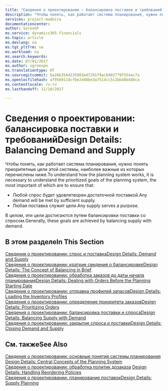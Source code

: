 ```yaml
---
title: "Сведения о проектировании — балансировка поставки и требований | Microsoft Docs"
description: "Чтобы понять, как работает система планирования, нужно понять приоритетные цели этой системы, наиболее важные из которых — гарантировать, что любое требование будет удовлетворено достаточной поставкой, и что любая поставка будет использоваться для той или иной цели."
services: project-madeira
documentationcenter: 
author: SorenGP
ms.service: dynamics365-financials
ms.topic: article
ms.devlang: na
ms.tgt_pltfrm: na
ms.workload: na
ms.search.keywords: 
ms.date: 07/01/2017
ms.author: sgroespe
ms.translationtype: HT
ms.sourcegitcommit: ba26b354d235981bd7291f9ac6402779f554ac7a
ms.openlocfilehash: af9569114cfbe2d48be3a7514cc5c2bb48bd48ca
ms.contentlocale: ru-ru
ms.lasthandoff: 11/10/2017

---
```

# <a name="design-details-balancing-demand-and-supply"></a><span data-ttu-id="62c43-103">Сведения о проектировании: балансировка поставки и требований</span><span class="sxs-lookup"><span data-stu-id="62c43-103">Design Details: Balancing Demand and Supply</span></span>
<span data-ttu-id="62c43-104">Чтобы понять, как работает система планирования, нужно понять приоритетные цели этой системы, наиболее важные из которых перечислены ниже.</span><span class="sxs-lookup"><span data-stu-id="62c43-104">To understand how the planning system works, it is necessary to understand the prioritized goals of the planning system, the most important of which are to ensure that:</span></span>  

- <span data-ttu-id="62c43-105">Любой спрос будет удовлетворен достаточной поставкой.</span><span class="sxs-lookup"><span data-stu-id="62c43-105">Any demand will be met by sufficient supply.</span></span>  
- <span data-ttu-id="62c43-106">Любая поставка служит цели.</span><span class="sxs-lookup"><span data-stu-id="62c43-106">Any supply serves a purpose.</span></span>  

 <span data-ttu-id="62c43-107">В целом, эти цели достигаются путем балансировки поставки со спросом.</span><span class="sxs-lookup"><span data-stu-id="62c43-107">Generally, these goals are achieved by balancing supply with demand.</span></span>  

## <a name="in-this-section"></a><span data-ttu-id="62c43-108">В этом разделе</span><span class="sxs-lookup"><span data-stu-id="62c43-108">In This Section</span></span>  
[<span data-ttu-id="62c43-109">Сведения о проектировании: спрос и поставка</span><span class="sxs-lookup"><span data-stu-id="62c43-109">Design Details: Demand and Supply</span></span>](design-details-demand-and-supply.md)  
[<span data-ttu-id="62c43-110">Сведения о проектировании: краткие сведения о балансировке</span><span class="sxs-lookup"><span data-stu-id="62c43-110">Design Details: The Concept of Balancing in Brief</span></span>](design-details-the-concept-of-balancing-in-brief.md)  
[<span data-ttu-id="62c43-111">Сведения о проектировании: обработка заказов до даты начала планирования</span><span class="sxs-lookup"><span data-stu-id="62c43-111">Design Details: Dealing with Orders Before the Planning Starting Date</span></span>](design-details-dealing-with-orders-before-the-planning-starting-date.md)  
[<span data-ttu-id="62c43-112">Сведения о проектировании: отправка профилей запасов</span><span class="sxs-lookup"><span data-stu-id="62c43-112">Design Details: Loading the Inventory Profiles</span></span>](design-details-loading-the-inventory-profiles.md)  
[<span data-ttu-id="62c43-113">Сведения о проектировании: определение приоритета заказов</span><span class="sxs-lookup"><span data-stu-id="62c43-113">Design Details: Prioritizing Orders</span></span>](design-details-prioritizing-orders.md)  
[<span data-ttu-id="62c43-114">Сведения о проектировании: балансировка поставки и спроса</span><span class="sxs-lookup"><span data-stu-id="62c43-114">Design Details: Balancing Supply with Demand</span></span>](design-details-balancing-supply-with-demand.md)  
[<span data-ttu-id="62c43-115">Сведения о проектировании: закрытие спроса и поставки</span><span class="sxs-lookup"><span data-stu-id="62c43-115">Design Details: Closing Demand and Supply</span></span>](design-details-closing-demand-and-supply.md)  

## <a name="see-also"></a><span data-ttu-id="62c43-116">См. также</span><span class="sxs-lookup"><span data-stu-id="62c43-116">See Also</span></span>  
 <span data-ttu-id="62c43-117">[Сведения о проектировании: основные понятия системы планирования](design-details-central-concepts-of-the-planning-system.md) </span><span class="sxs-lookup"><span data-stu-id="62c43-117">[Design Details: Central Concepts of the Planning System](design-details-central-concepts-of-the-planning-system.md) </span></span>  
 <span data-ttu-id="62c43-118">[Сведения о проектировании: обработка политик дозаказа](design-details-handling-reordering-policies.md) </span><span class="sxs-lookup"><span data-stu-id="62c43-118">[Design Details: Handling Reordering Policies](design-details-handling-reordering-policies.md) </span></span>  
 [<span data-ttu-id="62c43-119">Сведения о проектировании: планирование поставок</span><span class="sxs-lookup"><span data-stu-id="62c43-119">Design Details: Supply Planning</span></span>](design-details-supply-planning.md)

